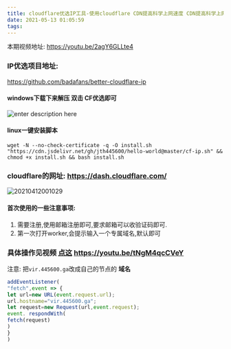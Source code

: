 ```yaml
---
title: cloudflare优选IP工具-使用cloudflare CDN提高科学上网速度 CDN提高科学上网速度
date: 2021-05-13 01:05:59
tags:
---
```

本期视频地址: https://youtu.be/2agY6GLLte4

### IP优选项目地址: 
https://github.com/badafans/better-cloudflare-ip

#### windows下载下来解压 双击 CF优选即可
![enter description here](https://i.loli.net/2021/05/14/KYOdZSXpBa3imsf.png)

#### linux一键安装脚本

```shell?linenums
wget -N --no-check-certificate -q -O install.sh "https://cdn.jsdelivr.net/gh/jth445600/hello-world@master/cf-ip.sh" && chmod +x install.sh && bash install.sh
```

### cloudflare的网址: https://dash.cloudflare.com/
![20210412001029](https://cdn.jsdelivr.net/gh/jth445600/picgo@master/img/20210412001029.png)
#### 首次使用的一些注意事项:
1. 需要注册,使用邮箱注册即可,要求邮箱可以收验证码即可.
2. 第一次打开worker,会提示输入一个专属域名,默认即可

### 具体操作见视频 [点这](https://youtu.be/tNgM4qcCVeY) https://youtu.be/tNgM4qcCVeY

注意: 把`vir.445600.ga`改成自己的节点的 **域名**

```javascript
addEventListener(
"fetch",event => {
let url=new URL(event.request.url);
url.hostname="vir.445600.ga";
let request=new Request(url,event.request);
event. respondWith(
fetch(request)
)
}
)
```